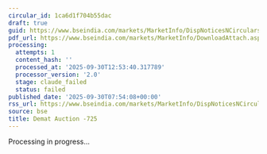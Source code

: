 ```yaml
---
circular_id: 1ca6d1f704b55dac
draft: true
guid: https://www.bseindia.com/markets/MarketInfo/DispNoticesNCirculars.aspx?Noticeid={3FD784FF-D9E6-4FD9-8FAB-F2BCCCF10480}&noticeno=20250930-8&dt=09/30/2025&icount=8&totcount=55&flag=0
pdf_url: https://www.bseindia.com/markets/MarketInfo/DownloadAttach.aspx?id=20250930-8&attachedId=2e1f8167-4bb3-4a4b-a826-b98cbba27c89
processing:
  attempts: 1
  content_hash: ''
  processed_at: '2025-09-30T12:53:40.317789'
  processor_version: '2.0'
  stage: claude_failed
  status: failed
published_date: '2025-09-30T07:54:08+00:00'
rss_url: https://www.bseindia.com/markets/MarketInfo/DispNoticesNCirculars.aspx?Noticeid={3FD784FF-D9E6-4FD9-8FAB-F2BCCCF10480}&noticeno=20250930-8&dt=09/30/2025&icount=8&totcount=55&flag=0
source: bse
title: Demat Auction -725
---
```


Processing in progress...